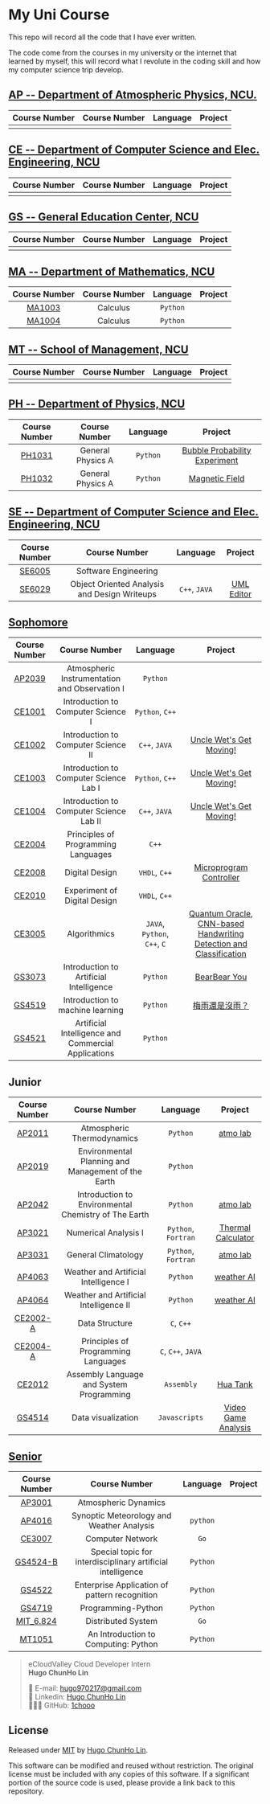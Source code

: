 # My Uni Course

This repo will record all the code that I have ever written. 

The code come from the courses in my university or the internet that learned by myself, this will record what I revolute in the coding skill and how my computer science trip develop.

## [AP -- Department of Atmospheric Physics, NCU.](./ap/)

| Course Number | Course Number | Language | Project |
| :-----------: | :-----------: | :------: | :-----: |
| | | | |

## [CE -- Department of Computer Science and Elec. Engineering, NCU](./ce/)

| Course Number | Course Number | Language | Project |
| :-----------: | :-----------: | :------: | :-----: |
| | | | |

## [GS -- General Education Center, NCU](./gs/)
| Course Number | Course Number | Language | Project |
| :-----------: | :-----------: | :------: | :-----: |
| | | | |

## [MA -- Department of Mathematics, NCU](./ma/)

| Course Number | Course Number | Language | Project |
| :-------------: | :-------------: | :-------: | :-: |
| [MA1003](/ma/ma1003/) | Calculus | `Python` |  |
| [MA1004](/ma/ma1004/) | Calculus | `Python` |  |

## [MT -- School of Management, NCU](./mt/)

| Course Number | Course Number | Language | Project |
| :-----------: | :-----------: | :------: | :-----: |
| | | | |

## [PH -- Department of Physics, NCU](./ph/)

| Course Number | Course Number | Language | Project |
| :-------------: | :-------------: | :-------: | :-: |
| [PH1031](/ph/ph1031/) | General Physics A | `Python` | [Bubble Probability Experiment](./ph/ph1031/bubble_experiment/) |
| [PH1032](/ph/ph1032/) | General Physics A | `Python` | [Magnetic Field](./ph/ph1032/magnetic-field.py) |

## [SE -- Department of Computer Science and Elec. Engineering, NCU](./se/)

| Course Number | Course Number | Language | Project |
| :-------------: | :-------------: | :-------: | :-: |
| [SE6005](/se/se6005/) | Software Engineering |  | |
| [SE6029](/se/se6029/) | Object Oriented Analysis and Design Writeups | `C++`, `JAVA` | [UML Editor](https://github.com/1chooo/uml-editor) |


## [Sophomore](./sophomore/)
| Course Number | Course Number | Language | Project |
| :-------------: | :-------------: | :-------: | :-: |
| [AP2039](/sophomore/AP2039/) | Atmospheric Instrumentation and Observation Ⅰ | `Python` | |
| [CE1001](/sophomore/CE1001/) | Introduction to Computer Science Ⅰ | `Python`, `C++` | |
| [CE1002](/sophomore/CE1002/) | Introduction to Computer Science ⅠI | `C++`, `JAVA` | [Uncle Wet's Get Moving!](https://github.com/1chooo/gym-route) |
| [CE1003](/sophomore/CE1003/) | Introduction to Computer Science Lab Ⅰ | `Python`, `C++` | [Uncle Wet's Get Moving!](https://github.com/1chooo/gym-route) |
| [CE1004](/sophomore/CE1004/) | Introduction to Computer Science Lab ⅠI | `C++`, `JAVA` | [Uncle Wet's Get Moving!](https://github.com/1chooo/gym-route) |
| [CE2004](/sophomore/CE2004/) | Principles of Programming Languages | `C++` | |
| [CE2008](/sophomore/CE2008/) | Digital Design | `VHDL`, `C++` | [Microprogram Controller](sophomore/CE2008/HW_109601003_林群賀.pdf) |
| [CE2010](/sophomore/CE2010/) | Experiment of Digital Design | `VHDL`, `C++` | |
| [CE3005](/sophomore/CE3005/) | Algorithmics | `JAVA`, `Python`, `C++`, `C` | [Quantum Oracle](https://github.com/1chooo/Quantum-Oracle), [CNN-based Handwriting Detection and Classification](https://github.com/1chooo/CNN-handwriting-detection)|
| [GS3073](/sophomore/GS3073/) | Introduction to Artificial Intelligence | `Python` | [BearBear You](https://github.com/1chooo/bear-bear) |
| [GS4519](/sophomore/GS4519/) | Introduction to machine learning | `Python` | [梅雨還是沒雨？](https://github.com/1chooo/rain-prediction) |
| [GS4521](/sophomore/GS4521/) | Artificial Intelligence and Commercial Applications | `Python` | |

## Junior

| Course Number | Course Number | Language | Project |
| :-------------: | :-------------: | :-------: | :-: |
| [AP2011](/junior/AP2011/) | Atmospheric Thermodynamics | `Python` | [atmo lab](https://github.com/1chooo/atmo-lab) |
| [AP2019](/junior/AP2019/) | Environmental Planning and Management of the Earth | `Python` | |
| [AP2042](/junior/AP2042/) | Introduction to Environmental Chemistry of The Earth | `Python` | [atmo lab](https://github.com/1chooo/atmo-lab) |
| [AP3021](/junior/AP3021/) | Numerical Analysis Ⅰ | `Python`, `Fortran` | [Thermal Calculator](https://github.com/1chooo/thermal-calculator) |
| [AP3031](/junior/AP3031/) | General Climatology | `Python`, `Fortran` | [atmo lab](https://github.com/1chooo/atmo-lab) |
| [AP4063](/junior/AP4063/) | Weather and Artificial Intelligence I | `Python` | [weather AI](https://github.com/1chooo/weather-ai) |
| [AP4064](/junior/AP4064/) | Weather and Artificial Intelligence II | `Python` | [weather AI](https://github.com/1chooo/weather-ai) |
| [CE2002-A](/junior/CE2002-A/) | Data Structure | `C`, `C++` |  |
| [CE2004-A](/junior/CE2004-A/) | Principles of Programming Languages | `C`, `C++`, `JAVA` |  |
| [CE2012](/junior/CE2012/) | Assembly Language and System Programming | `Assembly` | [Hua Tank](https://github.com/1chooo/Tank) |
| [GS4514](/junior/GS4514/) | Data visualization | `Javascripts` | [Video Game Analysis](https://github.com/1chooo/video-game-visualization) |

## [Senior](./senior/)

| Course Number | Course Number | Language | Project |
| :-------------: | :-------------: | :-------: | :-: |
| [AP3001](/senior/AP3001/) | Atmospheric Dynamics |  |  |
| [AP4016](/senior/AP4016/) | Synoptic Meteorology and Weather Analysis | `python` |  |
| [CE3007](/senior/CE3007/) | Computer Network | `Go` |  |
| [GS4524-B](/senior/GS4524-B/) | Special topic for interdisciplinary artificial intelligence | `Python` |  |
| [GS4522](/senior/GS4522/) | Enterprise Application of pattern recognition | `Python` |  |
| [GS4719](/senior/GS4719/) | Programming-Python | `Python` |  |
| [MIT_6.824](/senior/MIT_6.824/) | Distributed System | `Go` |  |
| [MT1051](/senior/MT1051/) | An Introduction to Computing: Python | `Python` |  |

> eCloudValley Cloud Developer Intern </br>
> **Hugo ChunHo Lin**
> 
> <aside>
>   📩 E-mail: <a href="mailto:hugo970217@gmail.com">hugo970217@gmail.com</a>
> <br>
>   🧳 Linkedin: <a href="https://www.linkedin.com/in/1chooo/">Hugo ChunHo Lin</a>
> <br>
>   👨🏻‍💻 GitHub: <a href="https://github.com/1chooo">1chooo</a>
>    
> </aside>


## License
Released under [MIT](./LICENSE) by [Hugo ChunHo Lin](https://github.com/1chooo).

This software can be modified and reused without restriction.
The original license must be included with any copies of this software.
If a significant portion of the source code is used, please provide a link back to this repository.
